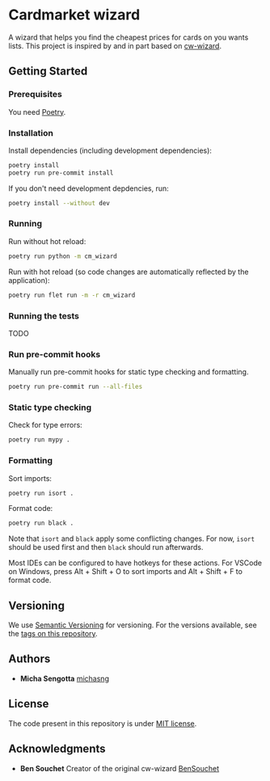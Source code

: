 # Cardmarket wizard

A wizard that helps you find the cheapest prices for cards on you wants lists.
This project is inspired by and in part based on [cw-wizard](https://github.com/BenSouchet/cw-wizard).

## Getting Started

### Prerequisites

You need [Poetry](https://python-poetry.org/docs/).

### Installation

Install dependencies (including development dependencies):

```bash
poetry install
poetry run pre-commit install
```

If you don't need development depdencies, run:

```bash
poetry install --without dev
```

### Running

Run without hot reload:

```bash
poetry run python -m cm_wizard
```

Run with hot reload (so code changes are automatically reflected by the application):

```bash
poetry run flet run -m -r cm_wizard
```

### Running the tests

TODO

### Run pre-commit hooks

Manually run pre-commit hooks for static type checking and formatting.

```bash
poetry run pre-commit run --all-files
```

### Static type checking

Check for type errors:

```bash
poetry run mypy .
```

### Formatting

Sort imports:

```bash
poetry run isort .
```

Format code:

```bash
poetry run black .
```

Note that `isort` and `black` apply some conflicting changes.
For now, `isort` should be used first and then `black` should run afterwards.

Most IDEs can be configured to have hotkeys for these actions.
For VSCode on Windows, press Alt + Shift + O to sort imports and Alt + Shift + F to format code.

## Versioning

We use [Semantic Versioning](http://semver.org/) for versioning. For the versions
available, see the [tags on this
repository](https://github.com/PurpleBooth/a-good-readme-template/tags).

## Authors

  - **Micha Sengotta**
    [michasng](https://github.com/michasng)

## License

The code present in this repository is under [MIT license](https://github.com/michasng/cm-wizard/blob/main/LICENSE).

## Acknowledgments

  - **Ben Souchet**
    Creator of the original cw-wizard
    [BenSouchet](https://github.com/BenSouchet)
